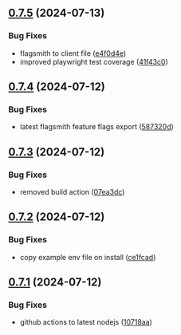 ## [0.7.5](https://github.com/EddieHubCommunity/HealthCheck/compare/v0.7.4...v0.7.5) (2024-07-13)


### Bug Fixes

* flagsmith to client file ([e4f0d4e](https://github.com/EddieHubCommunity/HealthCheck/commit/e4f0d4e95f1a860773515e55ef0f26609dd13796))
* improved playwright test coverage ([41f43c0](https://github.com/EddieHubCommunity/HealthCheck/commit/41f43c0d220990c035ecc0689face85eaba2c368))



## [0.7.4](https://github.com/EddieHubCommunity/HealthCheck/compare/v0.7.3...v0.7.4) (2024-07-12)


### Bug Fixes

* latest flagsmith feature flags export ([587320d](https://github.com/EddieHubCommunity/HealthCheck/commit/587320d6c69090d9522de0470ce680a4ce6fbd67))



## [0.7.3](https://github.com/EddieHubCommunity/HealthCheck/compare/v0.7.2...v0.7.3) (2024-07-12)


### Bug Fixes

* removed build action ([07ea3dc](https://github.com/EddieHubCommunity/HealthCheck/commit/07ea3dc212f9a8aceecee0c0577c40c3a74c38d6))



## [0.7.2](https://github.com/EddieHubCommunity/HealthCheck/compare/v0.7.1...v0.7.2) (2024-07-12)


### Bug Fixes

* copy example env file on install ([ce1fcad](https://github.com/EddieHubCommunity/HealthCheck/commit/ce1fcadd3fdf67e80783b7ae7efc31d0d95a6e0c))



## [0.7.1](https://github.com/EddieHubCommunity/HealthCheck/compare/v0.7.0...v0.7.1) (2024-07-12)


### Bug Fixes

* github actions to latest nodejs ([10718aa](https://github.com/EddieHubCommunity/HealthCheck/commit/10718aa58cdded6c35517cd380f56d059c794ed7))



